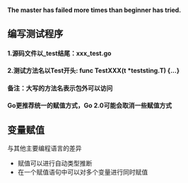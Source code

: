 #### The master has failed more times than beginner has tried.

## 编写测试程序
#### 1.源码文件以_test结尾：xxx_test.go
#### 2.测试方法名以Test开头: func TestXXX(t *teststing.T) {...}

#### 备注：大写的方法名表示包外可以访问

#### Go更推荐统一的赋值方式，Go 2.0可能会取消一些赋值方式


## 变量赋值
与其他主要编程语言的差异
- 赋值可以进行自动类型推断
- 在一个赋值语句中可以对多个变量进行同时赋值